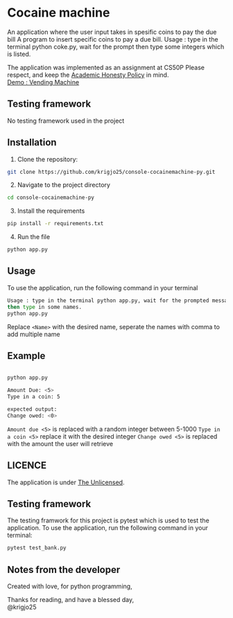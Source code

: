 # Cocaine machine
An application  where the user input takes in spesific coins to pay the due bill 
A program to insert specific coins to pay a due bill.
Usage : type in the terminal python coke.py,
wait for the prompt then type some integers which is listed.

The application was implemented as an assignment at CS50P
Please respect, and keep the [Academic Honesty Policy](https://cs50.harvard.edu/x/2023/honesty/) in mind.<br>
[Demo : Vending Machine](https://cs50.harvard.edu/python/2022/psets/2/coke/)

##  Testing framework
No testing framework used in the project

## Installation
1. Clone the repository:
```sh
git clone https://github.com/krigjo25/console-cocainemachine-py.git
```

2. Navigate to the project directory
```sh
cd console-cocainemachine-py
```

3. Install the requirements
```sh
pip install -r requirements.txt
```
4. Run the file
```sh
python app.py
```

##  Usage
To use the application, run the following command in your terminal

```sh
Usage : type in the terminal python app.py, wait for the prompted message
then type in some names.
python app.py
```
Replace `<Name>` with the desired name, seperate the names with comma to add multiple name

## Example
```sh

python app.py

Amount Due: <5>
Type in a coin: 5

expected output:
Change owed: <0>
```
`Amount due <5>` is replaced with a random integer between 5-1000 
`Type in a coin <5>` replace it with the desired integer
`Change owed <5>` is replaced with the amount the user will retrieve 

## LICENCE

The application is under [The Unlicensed](./LICENCE).

##  Testing framework
The testing framwork for this project is pytest
which is used to test the application. 
To use the application, run the following command in your terminal:
```sh
pytest test_bank.py
```

## Notes from the developer
Created with love, for python programming,

Thanks for reading, and have a blessed day,<br>
@krigjo25
